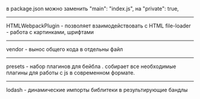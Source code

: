 в package.json можно заменить "main": "index.js", на "private": true,
___________
HTMLWebpackPlugin - позволяет взаимодействовать с HTML
file-loader - работа с картинками, шрифтами

________________________
vendor - вынос общего кода в отдельны файл
_________
presets - набор плагинов для бейбла . собирает все необходимые плагины для работы с js в современном формате.
______
lodash - динамические импорты библитеки в результирующие бандлы



